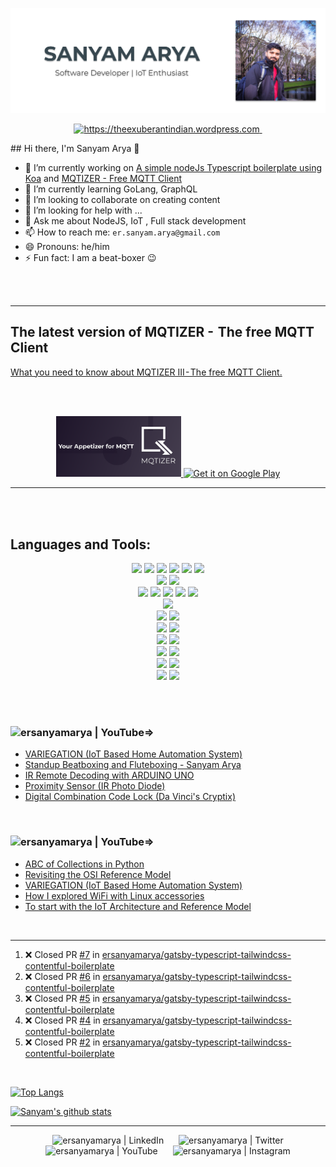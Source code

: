 ![Website](https://raw.githubusercontent.com/ersanyamarya/ersanyamarya/master/assets/images/header.png)

<p align="center">
<a href="https://theexuberantindian.wordpress.com"> <img src="https://img.shields.io/website?down_color=red&down_message=offline&label=theexuberantindian.wordpress.com&logo=wordpress&style=for-the-badge&up_color=green&up_message=online&url=https%3A%2F%2Ftheexuberantindian.wordpress.com%2F" alt="https://theexuberantindian.wordpress.com"> </a>
<a href="https://twitter.com/sanyamarya?ref_src=twsrc%5Etfw"> <img src="https://img.shields.io/twitter/follow/sanyamarya?color=1DA1F2&logo=twitter&style=for-the-badge" alt=""> </a>
</p>
## Hi there, I'm Sanyam Arya 👋

-   🔭 I’m currently working on [A simple nodeJs Typescript boilerplate using Koa](https://github.com/ersanyamarya/nodejs-typescript-boilerplate) and [MQTIZER - Free MQTT Client](https://play.google.com/store/apps/details?id=com.sanyamarya.mqtizermqtt_client&hl=en_US)
-   🌱 I’m currently learning GoLang, GraphQL
-   👯 I’m looking to collaborate on creating content
-   🤔 I’m looking for help with ...
-   💬 Ask me about NodeJS, IoT , Full stack development
-   📫 How to reach me: `er.sanyam.arya@gmail.com`
-   😄 Pronouns: he/him
-   ⚡ Fun fact: I am a beat-boxer 😉

<br />
<br />

* * *

## The latest version of MQTIZER -  The free MQTT Client

<a href="https://www.linkedin.com/pulse/what-you-need-know-mqtizer-iii-free-mqttclient-sanyam-arya"/> What you need to know about MQTIZER III - The free MQTT Client. </a>

</br>
</br>

<a href='https://play.google.com/store/apps/details?id=com.sanyamarya.mqtizermqtt_client&hl=en_US&pcampaignid=pcampaignidMKT-Other-global-all-co-prtnr-py-PartBadge-Mar2515-1'>
<p align="center">
<img alt='Get it on Google Play' src='https://raw.githubusercontent.com/ersanyamarya/ersanyamarya/master/assets/images/mqtizer.png' width="200px"/> <img alt='Get it on Google Play' src='https://play.google.com/intl/en_us/badges/static/images/badges/en_badge_web_generic.png' width="200px"/>
</p>
</a>

* * *

<br />
<br />

## Languages and Tools:

<p align="center">
<img src="https://img.shields.io/badge/node.js%20-%2343853D.svg?&style=for-the-badge&logo=node.js&logoColor=white"/>
<img src="https://img.shields.io/badge/javascript%20-%23323330.svg?&style=for-the-badge&logo=javascript&logoColor=%23F7DF1E"/>
<img src="https://img.shields.io/badge/typescript%20-%23007ACC.svg?&style=for-the-badge&logo=typescript&logoColor=white"/>
<img src="https://img.shields.io/badge/express.js%20-%23404d59.svg?&style=for-the-badge"/>
<img src="https://img.shields.io/badge/koa-%23666666.svg?&style=for-the-badge"/>
<img src="https://img.shields.io/badge/jest%20-%23C21325.svg?&style=for-the-badge&logo=jest&logoColor=%23F7DF1E"/>
<br/>

<img src="https://img.shields.io/badge/go-%2300ADD8.svg?&style=for-the-badge&logo=go&logoColor=white"/>
<img src="https://img.shields.io/badge/kotlin-%230095D5.svg?&style=for-the-badge&logo=kotlin&logoColor=white"/>
<br/>

<img src="https://img.shields.io/badge/angular%20-%23DD0031.svg?&style=for-the-badge&logo=angular&logoColor=white"/>
<img src="https://img.shields.io/badge/react%20-%2320232a.svg?&style=for-the-badge&logo=react&logoColor=%2361DAFB"/>
<img src="https://img.shields.io/badge/html5%20-%23E34F26.svg?&style=for-the-badge&logo=html5&logoColor=white"/>
<img src="https://img.shields.io/badge/css3%20-%231572B6.svg?&style=for-the-badge&logo=css3&logoColor=white"/>
<img src="https://img.shields.io/badge/material%20design%20-%23757575.svg?&style=for-the-badge&logo=material-design&logoColor=white"/>

<br/>
<img src="https://img.shields.io/badge/python%20-%2314354C.svg?&style=for-the-badge&logo=python&logoColor=white"/>
<br />
<img src="https://img.shields.io/badge/AWS%20-%23FF9900.svg?&style=for-the-badge&logo=amazon-aws&logoColor=white"/> 
<img src="https://img.shields.io/badge/Google%20Cloud%20-%234285F4.svg?&style=for-the-badge&logo=google-cloud&logoColor=white"/> 
<br/>

<img src="https://img.shields.io/badge/Github%20Acions-%232088FF.svg?&style=for-the-badge&logo=github-actions&logoColor=white">
<img src="https://img.shields.io/badge/jenkins%20-%232C5263.svg?&style=for-the-badge&logo=jenkins&logoColor=white"/>
<br />
<img src ="https://img.shields.io/badge/postgres-%23316192.svg?&style=for-the-badge&logo=postgresql&logoColor=white"/>
<img src ="https://img.shields.io/badge/MongoDB-%234ea94b.svg?&style=for-the-badge&logo=mongodb&logoColor=white"/>

<br/>
<img src="https://img.shields.io/badge/docker%20-%230db7ed.svg?&style=for-the-badge&logo=docker&logoColor=white"/>
<img src="https://img.shields.io/badge/nginx%20-%23009639.svg?&style=for-the-badge&logo=nginx&logoColor=white"/>
<br/>
<img src="https://img.shields.io/badge/git%20-%23F05033.svg?&style=for-the-badge&logo=git&logoColor=white"/>
<img src="https://img.shields.io/badge/github%20-%23121011.svg?&style=for-the-badge&logo=github&logoColor=white"/>
<br/>
<img src="https://img.shields.io/badge/Mac%20OS%20-%23999999.svg?&style=for-the-badge&logo=apple&logoColor=white"/>
<img src="https://img.shields.io/badge/Ubuntu-%23E95420.svg?&style=for-the-badge&logo=ubuntu&logoColor=white"/>
</p>
<br/>

<br/>

### [<img align="left" alt="ersanyamarya | YouTube" src="https://img.shields.io/badge/youtube-%23FF0000.svg?&style=for-the-badge&logo=youtube&logoColor=white" />][youtube]=>

<!-- YOUTUBE:START -->
- [VARIEGATION (IoT Based Home Automation System)](https://www.youtube.com/watch?v=aqu7Mfoba6Q)
- [Standup Beatboxing and Fluteboxing - Sanyam Arya](https://www.youtube.com/watch?v=AGMojRdbJoQ)
- [IR Remote Decoding with ARDUINO UNO](https://www.youtube.com/watch?v=29WJQADjh-o)
- [Proximity Sensor (IR Photo Diode)](https://www.youtube.com/watch?v=wrP8w-Dmq_Y)
- [Digital Combination Code Lock (Da Vinci's Cryptix)](https://www.youtube.com/watch?v=gE742w42ipk)
<!-- YOUTUBE:END -->

<br />

### [<img align="left" alt="ersanyamarya | YouTube" src="https://img.shields.io/badge/medium-%2312100E.svg?&style=for-the-badge&logo=medium&logoColor=white" />][youtube]=>

<!-- BLOG-POST-LIST:START -->
- [ABC of Collections in Python](https://medium.com/@er.sanyam.arya/abc-of-collections-in-python-f239d787a43e?source=rss-59ee199328e8------2)
- [Revisiting the OSI Reference Model](https://medium.com/@er.sanyam.arya/revisiting-the-osi-reference-model-faa41b3360ff?source=rss-59ee199328e8------2)
- [VARIEGATION (IoT Based Home Automation System)](https://medium.com/@er.sanyam.arya/variegation-iot-based-home-automation-system-6311b2541700?source=rss-59ee199328e8------2)
- [How I explored WiFi with Linux accessories](https://medium.com/@er.sanyam.arya/how-i-explored-wifi-with-linux-accessories-92be184a6466?source=rss-59ee199328e8------2)
- [To start with the IoT Architecture and Reference Model](https://medium.com/@er.sanyam.arya/to-start-with-the-iot-architecture-and-reference-model-98fd3d5496c3?source=rss-59ee199328e8------2)
<!-- BLOG-POST-LIST:END -->

<br />

* * *

<!--START_SECTION:activity-->
1. ❌ Closed PR [#7](https://github.com//ersanyamarya/gatsby-typescript-tailwindcss-contentful-boilerplate/pull/7) in [ersanyamarya/gatsby-typescript-tailwindcss-contentful-boilerplate](https://github.com//ersanyamarya/gatsby-typescript-tailwindcss-contentful-boilerplate)
2. ❌ Closed PR [#6](https://github.com//ersanyamarya/gatsby-typescript-tailwindcss-contentful-boilerplate/pull/6) in [ersanyamarya/gatsby-typescript-tailwindcss-contentful-boilerplate](https://github.com//ersanyamarya/gatsby-typescript-tailwindcss-contentful-boilerplate)
3. ❌ Closed PR [#5](https://github.com//ersanyamarya/gatsby-typescript-tailwindcss-contentful-boilerplate/pull/5) in [ersanyamarya/gatsby-typescript-tailwindcss-contentful-boilerplate](https://github.com//ersanyamarya/gatsby-typescript-tailwindcss-contentful-boilerplate)
4. ❌ Closed PR [#4](https://github.com//ersanyamarya/gatsby-typescript-tailwindcss-contentful-boilerplate/pull/4) in [ersanyamarya/gatsby-typescript-tailwindcss-contentful-boilerplate](https://github.com//ersanyamarya/gatsby-typescript-tailwindcss-contentful-boilerplate)
5. ❌ Closed PR [#2](https://github.com//ersanyamarya/gatsby-typescript-tailwindcss-contentful-boilerplate/pull/2) in [ersanyamarya/gatsby-typescript-tailwindcss-contentful-boilerplate](https://github.com//ersanyamarya/gatsby-typescript-tailwindcss-contentful-boilerplate)
<!--END_SECTION:activity-->

<br />

[![Top Langs](https://github-readme-stats.ersanyamarya.vercel.app/api/top-langs/?username=ersanyamarya&layout=compact&hide=Roff)](https://github.com/ersanyamarya/github-readme-stats)

[![Sanyam's github stats](https://github-readme-stats.ersanyamarya.vercel.app/api?username=ersanyamarya&count_private=true&show_icons=true)](<>)

* * *

<!-- ### Connect with me: -->

<p align="center">
<img alt="ersanyamarya | LinkedIn" height="36px" hspace="10" src="https://cdn.svgporn.com/logos/linkedin.svg" />
<img alt="ersanyamarya | Twitter" width="36px" height="36px" hspace="10" src="https://cdn.jsdelivr.net/npm/simple-icons@v3/icons/twitter.svg" />
<img alt="ersanyamarya | YouTube" width="36px" height="36px" hspace="10" src="https://cdn.svgporn.com/logos/youtube.svg" />
<img alt="ersanyamarya | Instagram" width="36px" height="36px" hspace="10" src="https://cdn.svgporn.com/logos/instagram-icon.svg" />
</p>

[website]: https://theexuberantindian.wordpress.com/

[twitter]: https://twitter.com/sanyamarya

[youtube]: https://www.youtube.com/channel/UC0okncheoaqZp1UFmw9YEsA

[instagram]: https://www.instagram.com/sanyamarya/

[linkedin]: https://www.linkedin.com/in/sanyam-arya
